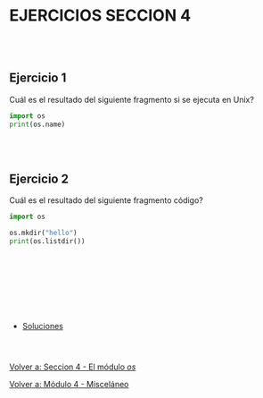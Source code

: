 # **EJERCICIOS SECCION 4**  
<br></br>  

## **Ejercicio 1**  

Cuál es el resultado del siguiente fragmento si se ejecuta en Unix?  
```python
import os
print(os.name)
```

<br></br>  

## **Ejercicio 2**  

Cuál es el resultado del siguiente fragmento código?  
```python
import os

os.mkdir("hello")
print(os.listdir())
```

<br></br>  

#  
<br></br>

- [Soluciones](Sec4-ejsol.md)
<br></br>

#  

[Volver a: Seccion 4 - El módulo *os*](_Seccion4.md)  

[Volver a: Módulo 4 - Misceláneo](../README.md)